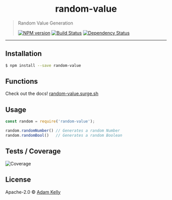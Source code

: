 <h1 align="center">random-value</h1>

> Random Value Generation
>
> [![NPM version][npm-image]][npm-url] [![Build Status][travis-image]][travis-url] [![Dependency Status][daviddm-image]][daviddm-url]

-----

## Installation

```sh
$ npm install --save random-value
```

## Functions
Check out the docs! [random-value.surge.sh](http://random-value.surge.sh)

## Usage

```js
const random = require('random-value');

random.randomNumber() // Generates a random Number
random.randomBool()   // Generates a random Boolean
```

## Tests / Coverage
![Coverage](https://github.com/adamisntdead/random-value/raw/master/media/test.gif)

## License

Apache-2.0 © [Adam Kelly](github.com/adamisntdead)


[npm-image]: https://badge.fury.io/js/random-value.svg
[npm-url]: https://npmjs.org/package/random-value
[travis-image]: https://travis-ci.org/adamisntdead/random-value.svg?branch=master
[travis-url]: https://travis-ci.org/adamisntdead/random-value
[daviddm-image]: https://david-dm.org/adamisntdead/random-value.svg?theme=shields.io
[daviddm-url]: https://david-dm.org/adamisntdead/random-value
